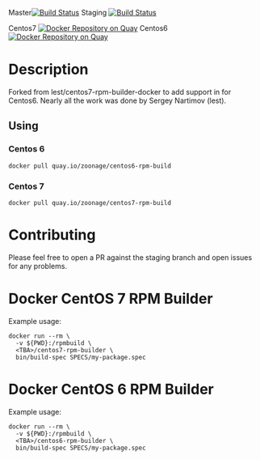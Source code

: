 Master[![Build Status](https://travis-ci.org/zoonage/centos-rpm-builder-docker.svg?branch=master)](https://travis-ci.org/zoonage/centos-rpm-builder-docker)
Staging [![Build Status](https://travis-ci.org/zoonage/centos-rpm-builder-docker.svg?branch=staging)](https://travis-ci.org/zoonage/centos-rpm-builder-docker)


Centos7 [![Docker Repository on Quay](https://quay.io/repository/zoonage/centos7-rpm-build/status "Docker Repository on Quay")](https://quay.io/repository/zoonage/centos7-rpm-build)
Centos6 [![Docker Repository on Quay](https://quay.io/repository/zoonage/centos6-rpm-build/status "Docker Repository on Quay")](https://quay.io/repository/zoonage/centos6-rpm-build)

# Description

Forked from lest/centos7-rpm-builder-docker to add support in for Centos6. Nearly all the work was done by Sergey Nartimov (lest).

## Using

### Centos 6
`docker pull quay.io/zoonage/centos6-rpm-build`

### Centos 7
`docker pull quay.io/zoonage/centos7-rpm-build`

# Contributing

Please feel free to open a PR against the staging branch and open issues for any problems.

# Docker CentOS 7 RPM Builder

Example usage:

``` shell
docker run --rm \
  -v ${PWD}:/rpmbuild \
  <TBA>/centos7-rpm-builder \
  bin/build-spec SPECS/my-package.spec
```

# Docker CentOS 6 RPM Builder

Example usage:

``` shell
docker run --rm \
  -v ${PWD}:/rpmbuild \
  <TBA>/centos6-rpm-builder \
  bin/build-spec SPECS/my-package.spec
```
